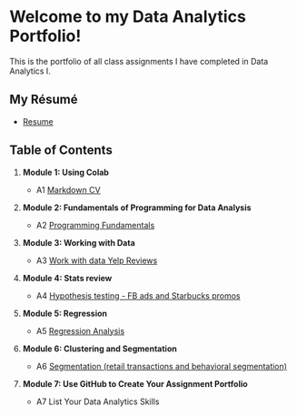 # Welcome to my Data Analytics Portfolio!
This is the portfolio of all class assignments I have completed in Data Analytics I. 

## My Résumé
- [Resume](https://colab.research.google.com/drive/1257JzFqYlF7EN7_0mggRBUzC07zJXKk8?usp=sharing)

## Table of Contents
1. **Module 1: Using Colab**
   - A1 [Markdown CV](https://colab.research.google.com/drive/1sku_GspTn9sZBdJlTSoUHnewLji3Isig?usp=sharing)
   
2. **Module 2: Fundamentals of Programming for Data Analysis**
   - A2 [Programming Fundamentals](https://colab.research.google.com/drive/1DuIXNCn0pEMgduIB6oEo5c07zVk5IKoG?usp=sharing)
   
3. **Module 3: Working with Data**
   - A3 [Work with data Yelp Reviews](https://colab.research.google.com/drive/1oPy5Iu_lru3KovhxDp-2endqBtqe8ifL?usp=sharing)
  
4. **Module 4: Stats review**
   - A4 [Hypothesis testing - FB ads and Starbucks promos](https://colab.research.google.com/drive/1_9qLUxjHpY_AoMH4Ry723Fr9Z77wTg6c?usp=sharing)

5. **Module 5: Regression**
   - A5 [Regression Analysis](https://colab.research.google.com/drive/1kKDHgEoVggUrj0EEz3HjDEjzVOJjXZAT?usp=sharing)

6. **Module 6: Clustering and Segmentation**
   - A6 [Segmentation (retail transactions and behavioral segmentation)](https://colab.research.google.com/drive/1tXBA9Xwq-967kTJJqKPM1IdoLspan3q7?usp=sharing)
   
7. **Module 7: Use GitHub to Create Your Assignment Portfolio**
    - A7 List Your Data Analytics Skills
  
